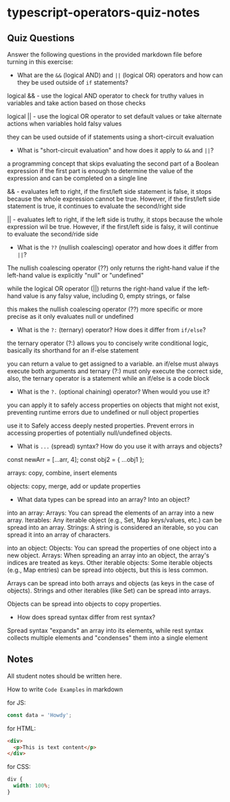 # typescript-operators-quiz-notes

## Quiz Questions

Answer the following questions in the provided markdown file before turning in this exercise:

- What are the `&&` (logical AND) and `||` (logical OR) operators and how can they be used outside of `if` statements?

logical && - use the logical AND operator to check for truthy values in variables and take action based on those checks

logical || - use the logical OR operator to set default values or take alternate actions when variables hold falsy values

they can be used outside of if statements using a short-circuit evaluation

- What is "short-circuit evaluation" and how does it apply to `&&` and `||`?

a programming concept that skips evaluating the second part of a Boolean expression if the first part is enough to determine the value of the expression and can be completed on a single line

&& - evaluates left to right, if the first/left side statement is false, it stops because the whole expression cannot be true. However, if the first/left side statement is true, it continues to evaluate the second/right side

|| - evaluates left to right, if the left side is truthy, it stops because the whole expression wil be true. However, if the first/left side is falsy, it will continue to evaluate the second/ride side

- What is the `??` (nullish coalescing) operator and how does it differ from `||`?

The nullish coalescing operator (??) only returns the right-hand value if the left-hand value is explicitly "null" or "undefined"

while the logical OR operator (||) returns the right-hand value if the left-hand value is any falsy value, including 0, empty strings, or false

this makes the nullish coalescing operator (??) more specific or more precise as it only evaluates null or undefined

- What is the `?:` (ternary) operator? How does it differ from `if/else`?

the ternary operator (?:) allows you to concisely write conditional logic, basically its shorthand for an if-else statement

you can return a value to get assigned to a variable.
an if/else must always execute both arguments and ternary (?:) must only execute the correct side,
also, the ternary operator is a statement while an if/else is a code block

- What is the `?.` (optional chaining) operator? When would you use it?

you can apply it to safely access properties on objects that might not exist, preventing runtime errors due to undefined or null object properties

use it to
Safely access deeply nested properties.
Prevent errors in accessing properties of potentially null/undefined objects.

- What is `...` (spread) syntax? How do you use it with arrays and objects?

const newArr = [...arr, 4];
const obj2 = { ...obj1 };

arrays: copy, combine, insert elements

objects: copy, merge, add or update properties

- What data types can be spread into an array? Into an object?

into an array:
Arrays: You can spread the elements of an array into a new array.
Iterables: Any iterable object (e.g., Set, Map keys/values, etc.) can be spread into an array.
Strings: A string is considered an iterable, so you can spread it into an array of characters.

into an object:
Objects: You can spread the properties of one object into a new object.
Arrays: When spreading an array into an object, the array's indices are treated as keys.
Other iterable objects: Some iterable objects (e.g., Map entries) can be spread into objects, but this is less common.

Arrays can be spread into both arrays and objects (as keys in the case of objects).
Strings and other iterables (like Set) can be spread into arrays.

Objects can be spread into objects to copy properties.

- How does spread syntax differ from rest syntax?

Spread syntax "expands" an array into its elements, while rest syntax collects multiple elements and "condenses" them into a single element

## Notes

All student notes should be written here.

How to write `Code Examples` in markdown

for JS:

```js
const data = 'Howdy';
```

for HTML:

```html
<div>
  <p>This is text content</p>
</div>
```

for CSS:

```css
div {
  width: 100%;
}
```
